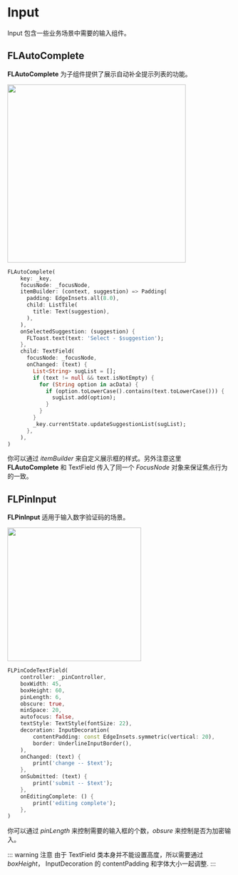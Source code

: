 # Input

Input 包含一些业务场景中需要的输入组件。

## FLAutoComplete

**FLAutoComplete** 为子组件提供了展示自动补全提示列表的功能。

<p align="left">
    <img width="400" src="http://abtfun.oss-cn-beijing.aliyuncs.com/img/2019-12-12-autocomplete.gif" />
</p>

```dart
FLAutoComplete(
    key: _key,
    focusNode: _focusNode,
    itemBuilder: (context, suggestion) => Padding(
      padding: EdgeInsets.all(8.0),
      child: ListTile(
        title: Text(suggestion),
      ),
    ),
    onSelectedSuggestion: (suggestion) {
      FLToast.text(text: 'Select - $suggestion');
    },
    child: TextField(
      focusNode: _focusNode,
      onChanged: (text) {
        List<String> sugList = [];
        if (text != null && text.isNotEmpty) {
          for (String option in acData) {
            if (option.toLowerCase().contains(text.toLowerCase())) {
              sugList.add(option);
            }
          }
        }
        _key.currentState.updateSuggestionList(sugList);
      },
    ),
)
```

你可以通过 *itemBuilder* 来自定义展示框的样式。另外注意这里 **FLAutoComplete** 和 TextField 传入了同一个 *FocusNode* 对象来保证焦点行为的一致。


## FLPinInput

**FLPinInput** 适用于输入数字验证码的场景。

<p align="left">
    <img width="300" src="http://abtfun.oss-cn-beijing.aliyuncs.com/img/2019-12-12-pin-input.gif" />
</p>

```dart
FLPinCodeTextField(
    controller: _pinController,
    boxWidth: 45,
    boxHeight: 60,
    pinLength: 6,
    obscure: true,
    minSpace: 20,
    autofocus: false,
    textStyle: TextStyle(fontSize: 22),
    decoration: InputDecoration(
        contentPadding: const EdgeInsets.symmetric(vertical: 20),
        border: UnderlineInputBorder(),
    ),
    onChanged: (text) {
        print('change -- $text');
    },
    onSubmitted: (text) {
        print('submit -- $text');
    },
    onEditingComplete: () {
        print('editing complete');
    },
)
```

你可以通过 *pinLength* 来控制需要的输入框的个数，*obsure* 来控制是否为加密输入。

::: warning 注意
由于 TextField 类本身并不能设置高度，所以需要通过 *boxHeight*， InputDecoration 的 contentPadding 和字体大小一起调整.
:::



